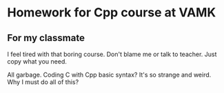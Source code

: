 # Homework for Cpp course at VAMK 

## For my classmate 

I feel tired with that boring course. Don't blame me or talk to teacher. Just copy what you need.
 
All garbage. Coding C with Cpp basic syntax? It's so strange and weird. Why I must do all of this? 